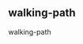 <!-- Generated by documentation.js. Update this documentation by updating the source code. -->

## walking-path

walking-path
